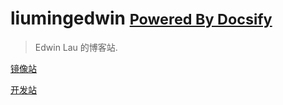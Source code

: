 <!-- _coverpage.md -->

# liumingedwin <small>[Powered By Docsify](https://github.com/docsifyjs/docsify/)</small>
> Edwin Lau 的博客站.

[镜像站](https://liumingedwin.github.io/blogs.in.docs/mirrors/)     

[开发站](https://liumingedwin.github.io/blogs.in.docs/mirrors/dev.html)
<!-- 背景图片 -->

<!-- ![](../OHR.SaintElias_ZH-CN2861097596-8k.jpg) -->
<!--![](https://registry.npmmirror.com/liumingedwin-npm-img/1.2023.701/files/OHR.SaintElias_ZH-CN2861097596-8k.jpg)-->
